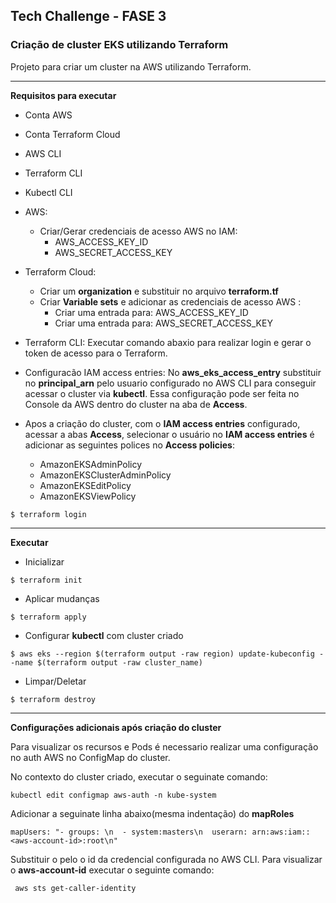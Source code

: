 ## Tech Challenge - FASE 3

### Criação de cluster EKS utilizando Terraform

Projeto para criar um cluster na AWS utilizando Terraform.

------------

**Requisitos para executar**

- Conta AWS
- Conta Terraform Cloud
- AWS CLI
- Terraform CLI
- Kubectl CLI

- AWS:
    - Criar/Gerar credenciais de acesso AWS no IAM:
        - AWS_ACCESS_KEY_ID
        - AWS_SECRET_ACCESS_KEY
        


- Terraform Cloud:
    - Criar um **organization** e substituir no  arquivo **terraform.tf**
    - Criar **Variable sets** e adicionar as credenciais de acesso AWS :
        - Criar uma entrada para: AWS_ACCESS_KEY_ID
        - Criar uma entrada para: AWS_SECRET_ACCESS_KEY

- Terraform CLI: Executar comando abaxio para realizar login e gerar o token de acesso para o Terraform.

- Configuracão IAM access entries: No **aws_eks_access_entry** substituir no **principal_arn** pelo usuario configurado no AWS CLI para conseguir acessar o cluster via **kubectl**. Essa configuração pode ser feita no Console da AWS dentro do cluster na aba de **Access**.

- Apos a criação do cluster, com o **IAM access entries** configurado, acessar a abas **Access**, selecionar o usuário no **IAM access entries** é adicionar as seguintes polices no **Access policies**:
    - AmazonEKSAdminPolicy
    - AmazonEKSClusterAdminPolicy	
    - AmazonEKSEditPolicy	
    - AmazonEKSViewPolicy


```
$ terraform login
```
------------

**Executar**

- Inicializar
```
$ terraform init
```
- Aplicar mudanças
```
$ terraform apply
```
- Configurar **kubectl** com cluster criado 
```
$ aws eks --region $(terraform output -raw region) update-kubeconfig --name $(terraform output -raw cluster_name)
```

- Limpar/Deletar
```
$ terraform destroy
```

------------

**Configurações adicionais após criação do cluster**

Para visualizar os recursos e Pods é necessario realizar uma configuração no auth AWS no ConfigMap do cluster.

No contexto do cluster criado, executar o seguinate comando: 
```
kubectl edit configmap aws-auth -n kube-system
```
 Adicionar a seguinate linha abaixo(mesma indentação) do **mapRoles**
 ```
 mapUsers: "- groups: \n  - system:masters\n  userarn: arn:aws:iam::<aws-account-id>:root\n"
 ```
 Substituir o **<aws-account-id>** pelo o id da credencial configurada no AWS CLI.
 Para visualizar o **aws-account-id** executar o seguinte comando:
```
 aws sts get-caller-identity
```
 







